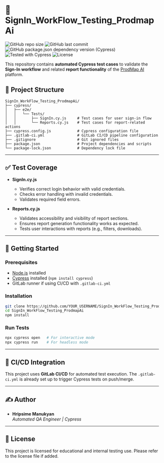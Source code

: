 
# 🔐 SignIn_WorkFlow_Testing_ProdmapAi

![GitHub repo size](https://img.shields.io/github/repo-size/HripsimeManukyan/SignIn_WorkFlow_Testing_ProdmapAi)
![GitHub last commit](https://img.shields.io/github/last-commit/HripsimeManukyan/SignIn_WorkFlow_Testing_ProdmapAi)
![GitHub package.json dependency version (Cypress)](https://img.shields.io/github/package-json/dependency-version/HripsimeManukyan/SignIn_WorkFlow_Testing_ProdmapAi/cypress)
![Tested with Cypress](https://img.shields.io/badge/tested%20with-Cypress-3e8ddd.svg)
![License](https://img.shields.io/badge/license-MIT-green)

This repository contains **automated Cypress test cases** to validate the **Sign-In workflow** and related **report functionality** of the [ProdMap AI](https://prodmap.ai) platform.


## 📁 Project Structure

```
SignIn_WorkFlow_Testing_ProdmapAi/
├── cypress/
│   ├── e2e/
│   │   └── Tests/
│   │       ├── SignIn.cy.js     # Test cases for user sign-in flow
│   │       └── Reports.cy.js    # Test cases for report-related actions
├── cypress.config.js            # Cypress configuration file
├── .gitlab-ci.yml               # GitLab CI/CD pipeline configuration
├── .gitignore                   # Git ignored files
├── package.json                 # Project dependencies and scripts
└── package-lock.json            # Dependency lock file
```

---

## ✅ Test Coverage

- **SignIn.cy.js**
  - Verifies correct login behavior with valid credentials.
  - Checks error handling with invalid credentials.
  - Validates required field errors.
  
- **Reports.cy.js**
  - Validates accessibility and visibility of report sections.
  - Ensures report generation functionality works as expected.
  - Tests user interactions with reports (e.g., filters, downloads).

---

## 🚀 Getting Started

### Prerequisites

- [Node.js](https://nodejs.org/) installed
- [Cypress](https://www.cypress.io/) installed (`npm install cypress`)
- GitLab runner if using CI/CD with `.gitlab-ci.yml`

### Installation

```bash
git clone https://github.com/YOUR_USERNAME/SignIn_WorkFlow_Testing_ProdmapAi.git
cd SignIn_WorkFlow_Testing_ProdmapAi
npm install
```

### Run Tests

```bash
npx cypress open   # For interactive mode
npx cypress run    # For headless mode
```

---

## 🔄 CI/CD Integration

This project uses **GitLab CI/CD** for automated test execution. The `.gitlab-ci.yml` is already set up to trigger Cypress tests on push/merge.

---

## ✍️ Author

- **Hripsime Manukyan**  
  *Automated QA Engineer | Cypress*

---

## 📌 License

This project is licensed for educational and internal testing use. Please refer to the license file if added.
```

